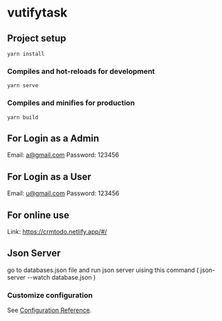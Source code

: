 # vutifytask

## Project setup

```
yarn install
```

### Compiles and hot-reloads for development

```
yarn serve
```

### Compiles and minifies for production

```
yarn build
```

## For Login as a Admin

Email: a@gmail.com
Password: 123456

## For Login as a User

Email: u@gmail.com
Password: 123456

## For online use

Link: https://crmtodo.netlify.app/#/

## Json Server


go to databases.json file and run json server uising this command ( json-server --watch database.json )
### Customize configuration
See [Configuration Reference](https://cli.vuejs.org/config/).
```
